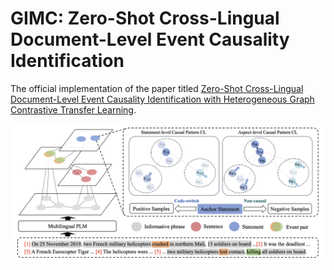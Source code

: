 # GIMC: Zero-Shot Cross-Lingual Document-Level Event Causality Identification

The official implementation of the paper titled [Zero-Shot Cross-Lingual Document-Level Event Causality Identification with Heterogeneous Graph Contrastive Transfer Learning](https://arxiv.org/pdf/2403.02893). 

![Overview of our multi-agent framework for Judicial Decision-Making](https://github.com/Hezhitao2021/GIMC/blob/main/Framework.png)


